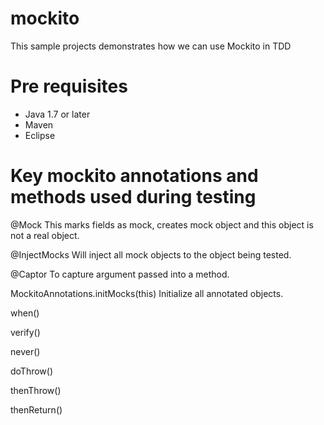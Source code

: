 # mockito
This sample projects demonstrates how we can use Mockito in TDD

# Pre requisites
- Java 1.7 or later
- Maven
- Eclipse

# Key mockito annotations and methods used during testing

@Mock 
This marks fields as mock, creates mock object and this object is not a real object. 

@InjectMocks 
Will inject all mock objects to the object being tested. 

@Captor
To capture argument passed into a method.

MockitoAnnotations.initMocks(this) 
Initialize all annotated objects. 

when()

verify()

never()

doThrow()

thenThrow()

thenReturn()
